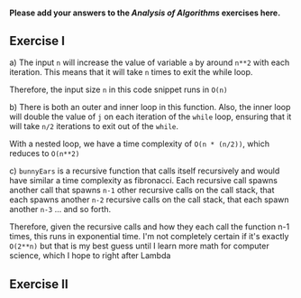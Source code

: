 #### Please add your answers to the **_Analysis of Algorithms_** exercises here.

## Exercise I

a) The input `n` will increase the value of variable `a` by around `n**2` with
each iteration. This means that it will take `n` times to exit the while
loop.

Therefore, the input size `n` in this code snippet runs in `O(n)`

b) There is both an outer and inner loop in this function. Also, the inner loop
will double the value of `j` on each iteration of the `while` loop, ensuring that
it will take `n/2` iterations to exit out of the `while`.

With a nested loop, we have a time complexity of `O(n * (n/2))`, which reduces to
`O(n**2)`

c) `bunnyEars` is a recursive function that calls itself recursively and would
have similar a time complexity as fibronacci. Each recursive call
spawns another call that spawns `n-1` other recursive calls on the call stack,
that each spawns another `n-2` recursive calls on the call stack,
that each spawn another `n-3` ... and so forth.

Therefore, given the recursive calls and how they each call the function
n-1 times, this runs in exponential time. I'm not completely certain if
it's exactly `O(2**n)` but that is my best guess until I learn more math for
computer science, which I hope to right after Lambda

## Exercise II

